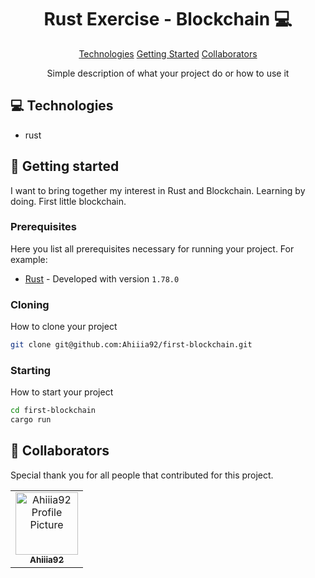 
<h1 align="center" style="font-weight: bold;">Rust Exercise -  Blockchain  💻</h1>

<p align="center">
<a href="#tech">Technologies</a>
<a href="#started">Getting Started</a>
<a href="#colab">Collaborators</a>

</p>


<p align="center">Simple description of what your project do or how to use it</p>


<p align="center">
</p>

<h2 id="technologies">💻 Technologies</h2>

- rust

<h2 id="started">🚀 Getting started</h2>

I want to bring together my interest in Rust and Blockchain. Learning by doing. First little blockchain.

<h3>Prerequisites</h3>

Here you list all prerequisites necessary for running your project. For example:

- [Rust](https://www.rust-lang.org/) - Developed with version `1.78.0`

<h3>Cloning</h3>


How to clone your project

```bash
git clone git@github.com:Ahiiia92/first-blockchain.git
```

<h3>Starting</h3>

How to start your project

```bash
cd first-blockchain
cargo run
```

<h2 id="colab">🤝 Collaborators</h2>

<p>Special thank you for all people that contributed for this project.</p>
<table>
<tr>

<td align="center">
<a href="https://github.com/Ahiiia92">
<img src="https://avatars.githubusercontent.com/u/43822568" width="100px;" alt="Ahiiia92 Profile Picture"/><br>
<sub>
<b>Ahiiia92</b>
</sub>
</a>
</td>

</tr>
</table>
